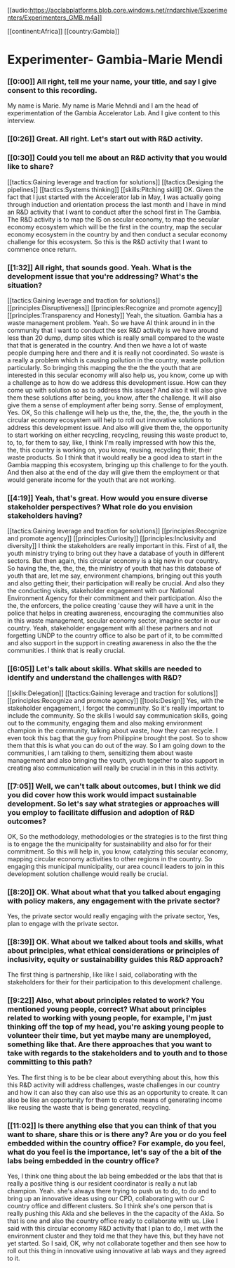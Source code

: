 [[audio:https://acclabplatforms.blob.core.windows.net/rndarchive/Experimenters/Experimenters_GMB.m4a]]

[[continent:Africa]]
[[country:Gambia]]

# Experimenter\- Gambia\-Marie Mendi 

### [[0:00]] All right, tell me your name, your title, and say I give consent to this recording\.

My name is Marie\. My name is Marie Mehndi and I am the head of experimentation of the Gambia Accelerator Lab\. And I give content to this interview\.

### [[0:26]] Great\. All right\. Let's start out with R&D activity\.

### [[0:30]] Could you tell me about an R&D activity that you would like to share?

[[tactics:Gaining leverage and traction for solutions]]
[[tactics:Desiging the pipelines]]
[[tactics:Systems thinking]]
[[skills:Pitching skill]]
OK\. Given the fact that I just started with the Accelerator lab in May, I was actually going through induction and orientation process the last month and I have in mind an R&D activity that I want to conduct after the school first in The Gambia\. The R&D activity is to map the IS on secular economy, to map the secular economy ecosystem which will be the first in the country, map the secular economy ecosystem in the country by and then conduct a secular economy challenge for this ecosystem\. So this is the R&D activity that I want to commence once return\.


### [[1:32]] All right, that sounds good\. Yeah\. What is the development issue that you're addressing?  What's the situation?

[[tactics:Gaining leverage and traction for solutions]]
[[principles:Disruptiveness]]
[[principles:Recognize and promote agency]]
[[principles:Transparency and Honesty]]
Yeah, the situation\. Gambia has a waste management problem\. Yeah\. So we have AI think around in in the community that I want to conduct the sex R&D activity is we have around less than 20 dump, dump sites which is really small compared to the waste that that is generated in the country\. And then we have a lot of waste people dumping here and there and it is really not coordinated\. So waste is a really a problem which is causing pollution in the country, waste pollution particularly\. So bringing this mapping the the the the youth that are interested in this secular economy will also help us, you know, come up with a challenge as to how do we address this development issue\. How can they come up with solution so as to address this issues? And also it will also give them these solutions after being, you know, after the challenge\. It will also give them a sense of employment after being sorry\. Sense of employment, Yes\. OK, So this challenge will help us the, the, the, the, the, the youth in the circular economy ecosystem will help to roll out innovative solutions to address this development issue\. And also will give them the, the opportunity to start working on either recycling, recycling, reusing this waste product to, to, to, for them to say, like, I think I'm really impressed with how this the, the, this country is working on, you know, reusing, recycling their, their waste products\. So I think that it would really be a good idea to start in the Gambia mapping this ecosystem, bringing up this challenge to for the youth\. And then also at the end of the day will give them the employment or that would generate income for the youth that are not working\.


### [[4:19]] Yeah, that's great\. How would you ensure diverse stakeholder perspectives? What role do you envision stakeholders having?

[[tactics:Gaining leverage and traction for solutions]]
[[principles:Recognize and promote agency]]
[[principles:Curiosity]]
[[principles:Inclusivity and diversity]]
I think the stakeholders are really important in this\. First of all, the youth ministry trying to bring out they have a database of youth in different sectors\. But then again, this circular economy is a big new in our country\. So having the, the, the, the, the ministry of youth that has this database of youth that are, let me say, environment champions, bringing out this youth and also getting their, their participation will really be crucial\. And also they the conducting visits, stakeholder engagement with our National Environment Agency for their commitment and their participation\. Also the the, the enforcers, the police creating 'cause they will have a unit in the police that helps in creating awareness, encouraging the communities also in this waste management, secular economy sector, imagine sector in our country\. Yeah, stakeholder engagement with all these partners and not forgetting UNDP to the country office to also be part of it, to be committed and also support in the support in creating awareness in also the the the communities\. I think that is really crucial\.


### [[6:05]] Let's talk about skills\. What skills are needed to identify and understand the challenges with R&D?

[[skills:Delegation]]
[[tactics:Gaining leverage and traction for solutions]]
[[principles:Recognize and promote agency]]
[[tools:Design]]
Yes, with the stakeholder engagement, I forgot the community\. So it's really important to include the community\. So the skills I would say communication skills, going out to the community, engaging them and also making environment champion in the community, talking about waste, how they can recycle\. I even took this bag that the guy from Philippine brought the post\. So to show them that this is what you can do out of the way\. So I am going down to the communities, I am talking to them, sensitizing them about waste management and also bringing the youth, youth together to also support in creating also communication will really be crucial in in this in this activity\.


### [[7:05]] Well, we can't talk about outcomes, but I think we did you did cover how this work would impact sustainable development\. So let's say what strategies or approaches will you employ to facilitate diffusion and adoption of R&D outcomes?

OK, So the methodology, methodologies or the strategies is to the first thing is to engage the the municipality for sustainability and also for for their commitment\. So this will help in, you know, catalyzing this secular economy, mapping circular economy activities to other regions in the country\. So engaging this municipal municipality, our area council leaders to join in this development solution challenge would really be crucial\.

### [[8:20]] OK\. What about what that you talked about engaging with policy makers, any engagement with the private sector?

Yes, the private sector would really engaging with the private sector, Yes, plan to engage with the private sector\.

### [[8:39]] OK\. What about we talked about tools and skills, what about principles, what ethical considerations or principles of inclusivity, equity or sustainability guides this R&D approach?

The first thing is partnership, like like I said, collaborating with the stakeholders for their for their participation to this development challenge\.

### [[9:22]] Also, what about principles related to work? You mentioned young people, correct? What about principles related to working with young people, for example, I'm just thinking off the top of my head, you're asking young people to volunteer their time, but yet maybe many are unemployed, something like that\. Are there approaches that you want to take with regards to the stakeholders and to youth and to those committing to this path?  
Yes\. The first thing is to be be clear about everything about this, how this this R&D activity will address challenges, waste challenges in our country and how it can also they can also use this as an opportunity to create\. It can also be like an opportunity for them to create means of generating income like reusing the waste that is being generated, recycling\.

### [[11:02]] Is there anything else that you can think of that you want to share, share this or is there any? Are you or do you feel embedded within the country office? For example, do you feel, what do you feel is the importance, let's say of the a bit of the labs being embedded in the country office?  
Yes, I think one thing about the lab being embedded or the labs that that is really a positive thing is our resident coordinator is really a nut lab champion\. Yeah\. she's always there trying to push us to do, to do and to bring up an innovative ideas using our CPD, collaborating with our C country office and different clusters\. So I think she's one person that is really pushing this Akla and she believes in the the capacity of the Akla\. So that is one and also the country office ready to collaborate with us\. Like I said with this circular economy R&D activity that I plan to do, I met with the environment cluster and they told me that they have this, but they have not yet started\. So I said, OK, why not collaborate together and then see how to roll out this thing in innovative using innovative at lab ways and they agreed to it\.

